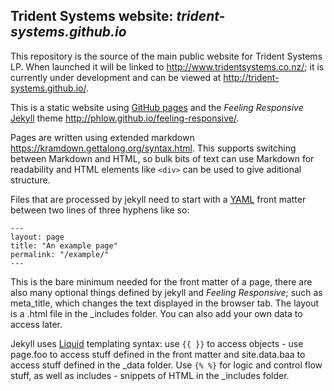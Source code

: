 ## Trident Systems website: *trident-systems.github.io*

This repository is the source of the main public website for Trident Systems LP.  When launched it will be linked to <http://www.tridentsystems.co.nz/>; it is currently under development and can be viewed at <http://trident-systems.github.io/>.

This is a static website using [GitHub pages](https://pages.github.com/) and the *Feeling Responsive* [Jekyll](https://jekyllrb.com) theme <http://phlow.github.io/feeling-responsive/>.

Pages are written using extended markdown <https://kramdown.gettalong.org/syntax.html>.
This supports switching between Markdown and HTML, so bulk bits of text can use Markdown for readability and HTML elements like `<div>` can be used to give aditional structure.

Files that are processed by jekyll need to start with a [YAML](http://www.yaml.org) front matter between two lines of three hyphens like so:
~~~
---
layout: page
title: "An example page"
permalink: "/example/"
---
~~~
This is the bare minimum needed for the front matter of a page, there are also many optional things defined by jekyll and *Feeling Responsive*; such as meta_title, which changes the text displayed in the browser tab. The layout is a .html file in the _includes folder.
You can also add your own data to access later.

Jekyll uses [Liquid](http://shopify.github.io/liquid/) templating syntax: use `{{ }}` to access objects - use page.foo to access stuff defined in the front matter and site.data.baa to access stuff defined in the _data folder.
Use `{% %}` for logic and control flow stuff, as well as includes - snippets of HTML in the _includes folder.
